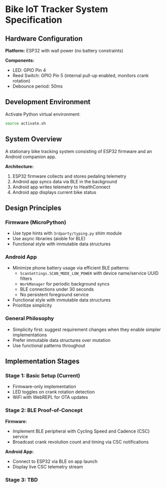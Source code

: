 # Bike IoT Tracker System Specification

## Hardware Configuration

**Platform:** ESP32 with wall power (no battery constraints)

**Components:**

- LED: GPIO Pin 4
- Reed Switch: GPIO Pin 5 (internal pull-up enabled, monitors crank rotation)
- Debounce period: 50ms

## Development Environment

Activate Python virtual environment:

```bash
source activate.sh
```

## System Overview

A stationary bike tracking system consisting of ESP32 firmware and an Android
companion app.

**Architecture:**

1. ESP32 firmware collects and stores pedaling telemetry
2. Android app syncs data via BLE in the background
3. Android app writes telemetry to HealthConnect
4. Android app displays current bike status

## Design Principles

### Firmware (MicroPython)

- Use type hints with `3rdparty/typing.py` shim module
- Use async libraries (aioble for BLE)
- Functional style with immutable data structures

### Android App

- Minimize phone battery usage via efficient BLE patterns:
  - `ScanSettings.SCAN_MODE_LOW_POWER` with device name/service UUID filters
  - `WorkManager` for periodic background syncs
  - BLE connections under 30 seconds
  - No persistent foreground service
- Functional style with immutable data structures
- Prioritize simplicity

### General Philosophy

- Simplicity first: suggest requirement changes when they enable simpler
  implementations
- Prefer immutable data structures over mutation
- Use functional patterns throughout

## Implementation Stages

### Stage 1: Basic Setup (Current)

- Firmware-only implementation
- LED toggles on crank rotation detection
- WiFi with WebREPL for OTA updates

### Stage 2: BLE Proof-of-Concept

**Firmware:**

- Implement BLE peripheral with Cycling Speed and Cadence (CSC) service
- Broadcast crank revolution count and timing via CSC notifications

**Android App:**

- Connect to ESP32 via BLE on app launch
- Display live CSC telemetry stream

### Stage 3: TBD
